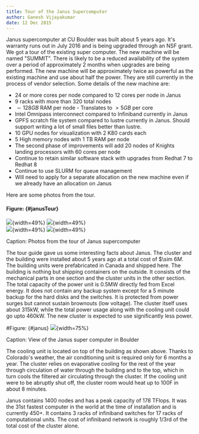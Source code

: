 ```yaml
---
title: Tour of the Janus Supercomputer
author: Ganesh Vijayakumar
date: 12 Dec 2015
---
```


Janus supercomputer at CU Boulder was built about 5 years ago. It's warranty runs out in July 2016 and is being upgraded through an NSF grant. We got a tour of the existing super computer. The new machine will be named "SUMMIT". There is likely to be a reduced availability of the system over a period of approximately 2 months when upgrades are being performed. The new machine will be approximately twice as powerful as the existing machine and use about half the power. They are still currently in the process of vendor selection. Some details of the new machine are:

* 24 or more cores per node compared to 12 cores per node in Janus
* 9 racks with more than 320 total nodes
* $\sim 128GB$ RAM per node - Translates to $> 5GB$ per core
* Intel Omnipass interconnect compared to Infiniband currently in Janus
* GPFS scratch file system compared to lustre currently in Janus. Should support writing a lot of small files better than lustre.
* 10 GPU nodes for visualization with 2 K80 cards each
* 5 High memory nodes with 1 TB RAM per node
* The second phase of improvements will add 20 nodes of Knights landing processors with 60 cores per node
* Continue to retain similar software stack with upgrades from Redhat 7 to Redhat 8
* Continue to use SLURM for queue management
* Will need to apply for a separate allocation on the new machine even if we already have an allocation on Janus

Here are some photos from the tour.

#### Figure: {#janusTour}

![](./janusSupercomputerTour1.jpg){width=49%}
![](./janusSupercomputerTour2.jpg){width=49%} \
![](./janusSupercomputerTour3.jpg){width=49%}
![](./janusSupercomputerTour4.jpg){width=49%}

Caption: Photos from the tour of Janus supercomputer

The tour guide gave us some interesting facts about Janus. The cluster and the building were installed about 5 years ago at a total cost of $\sim $6M$. The building units were prefabricated in Canada and shipped here. The building is nothing but shipping containers on the outside. It consists of the mechanical parts in one section and the cluster units in the other section. The total capacity of the power unit is 0.5MW directly fed from Excel energy. It does not contain any backup system except for a 5 minute backup for the hard disks and the switches. It is protected from power surges but cannot sustain brownouts (low voltage). The cluster itself uses about 315kW, while the total power usage along with the cooling unit could go upto 460kW. The new cluster is expected to use significantly less power.

#Figure: {#janus}
![](https://scontent.xx.fbcdn.net/hphotos-xfp1/v/t1.0-9/561044_247775438674380_1985700387_n.jpg?oh=232359a2394fa63cfff89ff9c62a60bc&oe=56DE6CBB){width=75%}

Caption: View of the Janus super computer in Boulder

The cooling unit is located on top of the building as shown above. Thanks to Colorado's weather, the air conditioning unit is required only for 6 months a year. The cluster relies on evaporative cooling for the rest of the year through circulation of water through the building and to the top, which in turn cools the filtered air circulating through the cluster. If the cooling unit were to be abruptly shut off, the cluster room would heat up to 100F in about 8 minutes. 

Janus contains 1400 nodes and has a peak capacity of 178 TFlops. It was the 31st fastest computer in the world at the time of installation and is currently $450+$. It contains 3 racks of infiniband switches for 17 racks of computational units. The cost of infiniband network is roughly 1/3rd of the total cost of the cluster alone. 


